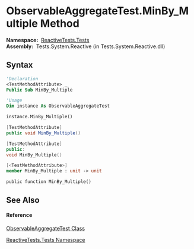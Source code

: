 # ObservableAggregateTest.MinBy\_Multiple Method

**Namespace:**  [ReactiveTests.Tests](ReactiveTests.Tests\ReactiveTests.Tests.md)  
**Assembly:**  Tests.System.Reactive (in Tests.System.Reactive.dll)

## Syntax

```vb
'Declaration
<TestMethodAttribute> _
Public Sub MinBy_Multiple
```

```vb
'Usage
Dim instance As ObservableAggregateTest

instance.MinBy_Multiple()
```

```csharp
[TestMethodAttribute]
public void MinBy_Multiple()
```

```c++
[TestMethodAttribute]
public:
void MinBy_Multiple()
```

```fsharp
[<TestMethodAttribute>]
member MinBy_Multiple : unit -> unit 
```

```jscript
public function MinBy_Multiple()
```

## See Also

#### Reference

[ObservableAggregateTest Class](ObservableAggregateTest\ObservableAggregateTest.md)

[ReactiveTests.Tests Namespace](ReactiveTests.Tests\ReactiveTests.Tests.md)




